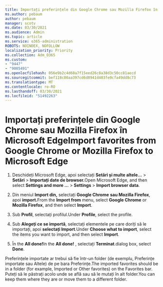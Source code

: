 ```yaml
---
title: Importați preferințele din Google Chrome sau Mozilla Firefox în Microsoft Edge
ms.author: pebaum
author: pebaum
manager: scotv
ms.date: 03/30/2021
ms.audience: Admin
ms.topic: article
ms.service: o365-administration
ROBOTS: NOINDEX, NOFOLLOW
localization_priority: Priority
ms.collection: Adm_O365
ms.custom:
- "9447"
- "9005491"
ms.openlocfilehash: 056e9b2c4d60a7f15eed26c8a38d3c50cc81aecd
ms.sourcegitcommit: bef118c00aa397cd6d8941d403fe9cfa49dd8c73
ms.translationtype: MT
ms.contentlocale: ro-RO
ms.lasthandoff: 03/30/2021
ms.locfileid: "51492263"
---
```

# <a name="import-favorites-from-google-chrome-or-mozilla-firefox-to-microsoft-edge"></a><span data-ttu-id="ea37c-102">Importați preferințele din Google Chrome sau Mozilla Firefox în Microsoft Edge</span><span class="sxs-lookup"><span data-stu-id="ea37c-102">Import favorites from Google Chrome or Mozilla Firefox to Microsoft Edge</span></span>

1. <span data-ttu-id="ea37c-103">Deschideți Microsoft Edge, apoi selectați **Setări și multe altele...**  >  **Setări**  >  **Importați date de browser.**</span><span class="sxs-lookup"><span data-stu-id="ea37c-103">Open Microsoft Edge, and then select **Settings and more ...** > **Settings** > **Import browser data**.</span></span>

1. <span data-ttu-id="ea37c-104">Din meniul **Import din,** selectați **Google Chrome** **sau Mozilla Firefox**, apoi **import.**</span><span class="sxs-lookup"><span data-stu-id="ea37c-104">From the **Import from** menu, select **Google Chrome** or **Mozilla Firefox**, and then select **Import**.</span></span>

1. <span data-ttu-id="ea37c-105">Sub **Profil**, selectați profilul.</span><span class="sxs-lookup"><span data-stu-id="ea37c-105">Under **Profile**, select the profile.</span></span>

1. <span data-ttu-id="ea37c-106">Sub **Alegeți ce se importă**, selectați elementele pe care doriți să le importați, apoi **selectați Import**.</span><span class="sxs-lookup"><span data-stu-id="ea37c-106">Under **Choose what to import**, select the items you want to import, and then select **Import**.</span></span>

1. <span data-ttu-id="ea37c-107">În the **All done!**</span><span class="sxs-lookup"><span data-stu-id="ea37c-107">In the **All done!**</span></span> <span data-ttu-id="ea37c-108">, selectați **Terminat**.</span><span class="sxs-lookup"><span data-stu-id="ea37c-108">dialog box, select **Done**.</span></span>

<span data-ttu-id="ea37c-109">Preferințele importate ar trebui să fie într-un folder (de exemplu, Preferințe importate sau Altele) de pe bara Preferințe.</span><span class="sxs-lookup"><span data-stu-id="ea37c-109">The imported favorites should be in a folder (for example, Imported or Other favorites) on the Favorites bar.</span></span> <span data-ttu-id="ea37c-110">Puteți să le păstrați acolo unde se află sau să le mutați în alt folder.</span><span class="sxs-lookup"><span data-stu-id="ea37c-110">You can keep them where they are or move them to a different folder.</span></span>

